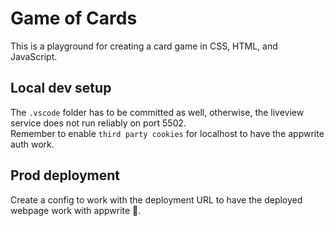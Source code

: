 # Game of Cards

This is a playground for creating a card game in CSS, HTML, and JavaScript.

## Local dev setup

The `.vscode` folder has to be committed as well, otherwise, the liveview service does not run reliably on port 5502.  
Remember to enable `third party cookies` for localhost to have the appwrite auth work.  

## Prod deployment

Create a config to work with the deployment URL to have the deployed webpage work with appwrite 🫠.
